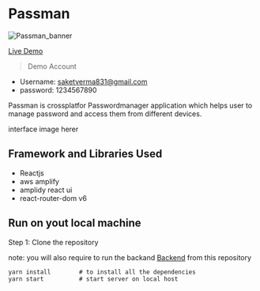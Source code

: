 # Passman
![Passman_banner](https://github.com/saketverma-03/passman-amplify/assets/63857530/053255c5-98ff-414d-9fc3-517ec842161b)


[Live Demo](https://master.d3uii8wyyckpm1.amplifyapp.com/)
> Demo Account
- Username: saketverma831@gmail.com
- password: 1234567890

  
Passman is crossplatfor Passwordmanager application which helps user to manage password and access them from different devices.

interface image herer

## Framework and Libraries Used
- Reactjs
- aws amplify
- amplidy react ui
- react-router-dom v6

## Run on yout local machine
Step 1: Clone the repository

note: you will also require to run the backand [Backend]() from this repository
```js
yarn install        # to install all the dependencies
yarn start          # start server on local host
```
